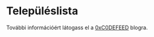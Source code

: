 Településlista
==============

További információért látogass el a [0xC0DEFEED](http://0xc0defeed.com/településlista) blogra.

